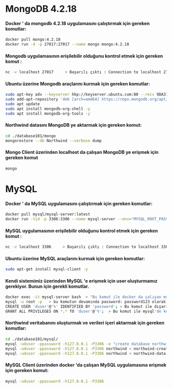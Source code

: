 # MongoDB 4.2.18

#### Docker ' da mongodb 4.2.18 uygulamasını çalıştırmak için gereken komutlar:
```sh
docker pull mongo:4.2.18
docker run -d -p 27017:27017 --name mongo mongo:4.2.18
```
#### Mongodb uygulamasının erişilebilir olduğunu kontrol etmek için gereken komut :
```sh
nc -v localhost 27017     > Başarılı çıktı : Connection to localhost 27017 port [tcp/*] succeeded!
```
#### Ubuntu üzerine Mongodb araçlarını kurmak için gereken komutlar:

```sh
sudo apt-key adv --keyserver hkp://keyserver.ubuntu.com:80 --recv 9DA31620334BD75D9DCB49F368818C72E52529D4
sudo add-apt-repository 'deb [arch=amd64] https://repo.mongodb.org/apt/ubuntu bionic/mongodb-org/4.0 multiverse'
sudo apt update
sudo apt install mongodb-org-shell -y 
sudo apt install mongodb-org-tools -y 
```
#### Northwind datasını MongoDB ye aktarmak için gereken komut:
```sh
cd ./database101/mongo
mongorestore --db Northwind --verbose dump
```
#### Mongo Client üzerinden localhost da çalışan MongoDB ye erişmek için gereken komut
```sh
mongo
```


# MySQL 

#### Docker ' da MySQL uygulamasını çalıştırmak için gereken komutlar:
```sh
docker pull mysql/mysql-server:latest
docker run -tid -p 3306:3306 --name mysql-server --env="MYSQL_ROOT_PASSWORD=password123" mysql/mysql-server:latest 
```
#### MySQL uygulamasının erişilebilir olduğunu kontrol etmek için gereken komut :
```sh
nc -v localhost 3306     > Başarılı çıktı : Connection to localhost 3306 port [tcp/mysql] succeeded!
```
#### Ubuntu üzerine MySQL araçlarını kurmak için gereken komutlar:

```sh
sudo apt-get install mysql-client -y  
```

#### Kendi sistemimiz üzerinden MySQL 'e erişmek için user oluşturmamız gerekiyor. Bunun için gerekli komutlar.
```sh
docker exec -it mysql-server bash  > "Bu komut ile docker da çalışan mysql containerı içerisine giriş yapıyoruz."
mysql -u root -p   > bu komutun devamında password: password123 olarak giriyoruz.
CREATE USER 'duser'@'%' IDENTIFIED BY 'password'; > Bu komut ile dışarıdan da mysql e erişmek için bir user oluşturuyoruz.
GRANT ALL PRIVILEGES ON *.* TO 'duser'@'%';  > Bu komut ile mysql'de kullanıcıya veritabanları için tüm yetkileri vermiş oluyoruz.
```
#### Northwind veritabanını oluşturmak ve verileri içeri aktarmak için gereken komutlar:
```sh
cd ./database101/mysql/
mysql -uduser -ppassword -h127.0.0.1 -P3306 -e "create database northwind"
mysql -uduser -ppassword -h127.0.0.1 -P3306 northwind < northwind-create.sql
mysql -uduser -ppassword -h127.0.0.1 -P3306 northwind < northwind-data.sql
```
#### MySQL Client üzerinden docker 'da çalışan MySQL uygulamasına erişmek için gereken komut:
```sh
mysql -uduser -ppassword -h127.0.0.1 -P3306
```
